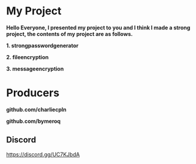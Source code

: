 # My Project

**Hello Everyone, I presented my project to you and I think I made a strong project, the contents of my project are as follows.**

**1. strongpasswordgenerator**



**2. fileencryption**



**3. messageencryption**




# Producers
**github.com/charliecpln**




**github.com/bymeroq**



## Discord
https://discord.gg/UC7KJbdA
